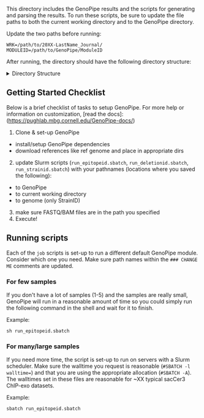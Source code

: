 

This directory includes the GenoPipe results and the scripts for generating and parsing the results. To run these scripts, be sure to update the file paths to both the current working directory and to the GenoPipe directory.

Update the two paths before running:
```
WRK=/path/to/20XX-LastName_Journal/
MODULEID=/path/to/GenoPipe/ModuleID
```

After running, the directory should have the following directory structure:

<details>
<summary> Directory Structure
</summary>

```
|--01_Run_GenoPipe
  |--run_deletionid.sbatch
  |--run_epitopeid.sbatch
  |--run_strainid.sbatch
  |--logs
    |--run_epitopeid.log.err
    |--run_epitopeid.log.out
    |--run_deletionid.log.err
    |--run_deletionid.log.out
    |--run_strainid.log.err
    |--run_strainid.log.out
  |--epitopeid
    |--XXXX-R1.tab
    ...
  |--deletionid
    |--XXXX_deletion.tab
    ...
  |--strainid
    |--XXXX_strain.tab
    ...
```

</details>

## Getting Started Checklist

Below is a brief checklist of tasks to setup GenoPipe. For more help or information on customization, [read the docs]:(https://pughlab.mbg.cornell.edu/GenoPipe-docs/)

1. Clone & set-up GenoPipe
  - install/setup GenoPipe dependencies
  - download references like ref genome and place in appropriate dirs
2. update Slurm scripts (`run_epitopeid.sbatch`, `run_deletionid.sbatch`, `run_strainid.sbatch`) with your pathnames (locations where you saved the following):
  - to GenoPipe
  - to current working directory
  - to genome (only StrainID)
3. make sure FASTQ/BAM files are in the path you specified
4. Execute!


## Running scripts

Each of the `job` scripts is set-up to run a different default GenoPipe module. Consider which one you need. Make sure path names within the `### CHANGE ME` comments are updated.

### For few samples
If you don't have a lot of samples (1-5) and the samples are really small, GenoPipe will run in a reasonable amount of time so you could simply run the following command in the shell and wait for it to finish.

Example:
```
sh run_epitopeid.sbatch
```

### For many/large samples

If you need more time, the script is set-up to run on servers with a Slurm scheduler. Make sure the walltime you request is reasonable (`#SBATCH -l walltime=`) and that you are using the appropriate allocation (`#SBATCH -A`). The walltimes set in these files are reasonable for ~XX typical sacCer3 ChIP-exo datasets.

Example:
```
sbatch run_epitopeid.sbatch
```
